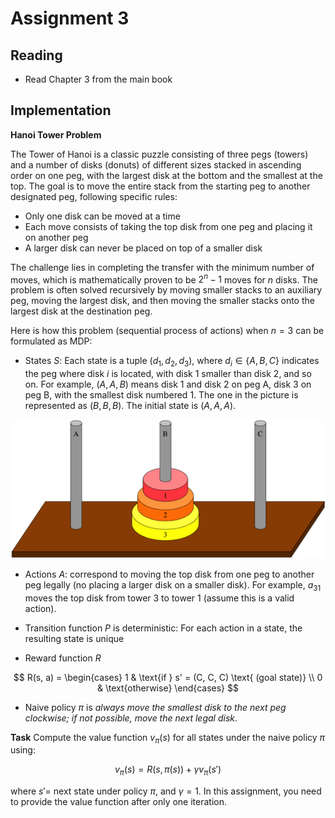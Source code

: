 # Assignment 3

## Reading 

- Read Chapter 3 from the main book


## Implementation 

**Hanoi Tower Problem**

The Tower of Hanoi is a classic puzzle consisting of three pegs (towers) and a number of disks (donuts) of different sizes stacked in ascending order on one peg, with the largest disk at the bottom and the smallest at the top. The goal is to move the entire stack from the starting peg to another designated peg, following specific rules:

  - Only one disk can be moved at a time
  - Each move consists of taking the top disk from one peg and placing it on another peg
  - A larger disk can never be placed on top of a smaller disk

The challenge lies in completing the transfer with the minimum number of moves, which is mathematically proven to be $2^n-1$ moves for $n$ disks. The problem is often solved recursively by moving smaller stacks to an auxiliary peg, moving the largest disk, and then moving the smaller stacks onto the largest disk at the destination peg. 

Here is how this problem (sequential process of actions) when $n=3$ can be formulated as MDP:

- States $S$: Each state is a tuple $(d_1, d_2, d_3)$, where $d_i \in \{A, B, C\}$ indicates the peg where disk $i$ is located, with disk 1 smaller than disk 2, and so on. For example, $(A, A, B)$ means disk 1 and disk 2 on peg A, disk 3 on peg B, with the smallest disk numbered 1. The one in the picture is represented as $(B, B, B)$. The initial state is $(A, A, A)$.

![alt text](hanoi.png)

- Actions $A$: correspond to moving the top disk from one peg to another peg legally (no placing a larger disk on a smaller disk). For example, $a_{31}$ moves the top disk from tower 3 to tower 1 (assume this is a valid action).

- Transition function $P$ is deterministic: For each action in a state, the resulting state is unique

- Reward function $R$

$$
R(s, a) = 
\begin{cases}
1 & \text{if } s' = (C, C, C) \text{ (goal state)} \\
0 & \text{otherwise}
\end{cases}
$$

- Naive policy $\pi$ is _always move the smallest disk to the next peg clockwise; if not possible, move the next legal disk_.

**Task** Compute the value function $v_\pi(s)$ for all states under the naive policy $\pi$ using:

$$v_\pi(s) = R(s, \pi(s)) + \gamma v_\pi(s')$$

where $s' =$ next state under policy $\pi$, and $\gamma = 1$. In this assignment, you need to provide the value function after only one iteration. 
